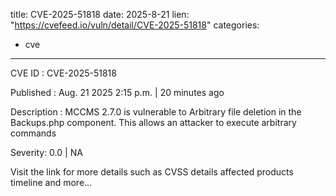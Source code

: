  
title: CVE-2025-51818
date: 2025-8-21
lien: "https://cvefeed.io/vuln/detail/CVE-2025-51818"
categories:
  - cve
---

CVE ID : CVE-2025-51818

Published :  Aug. 21
2025
2:15 p.m. | 20 minutes ago

Description : MCCMS 2.7.0 is vulnerable to Arbitrary file deletion in the Backups.php component. This allows an attacker to execute arbitrary commands

Severity: 0.0 | NA

Visit the link for more details
such as CVSS details
affected products
timeline
and more...
